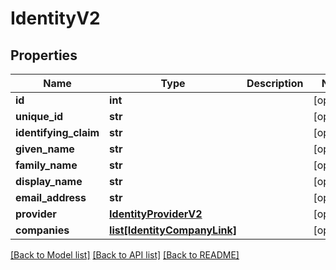 # IdentityV2

## Properties
Name | Type | Description | Notes
------------ | ------------- | ------------- | -------------
**id** | **int** |  | [optional] 
**unique_id** | **str** |  | [optional] 
**identifying_claim** | **str** |  | [optional] 
**given_name** | **str** |  | [optional] 
**family_name** | **str** |  | [optional] 
**display_name** | **str** |  | [optional] 
**email_address** | **str** |  | [optional] 
**provider** | [**IdentityProviderV2**](IdentityProviderV2.md) |  | [optional] 
**companies** | [**list[IdentityCompanyLink]**](IdentityCompanyLink.md) |  | [optional] 

[[Back to Model list]](../README.md#documentation-for-models) [[Back to API list]](../README.md#documentation-for-api-endpoints) [[Back to README]](../README.md)

